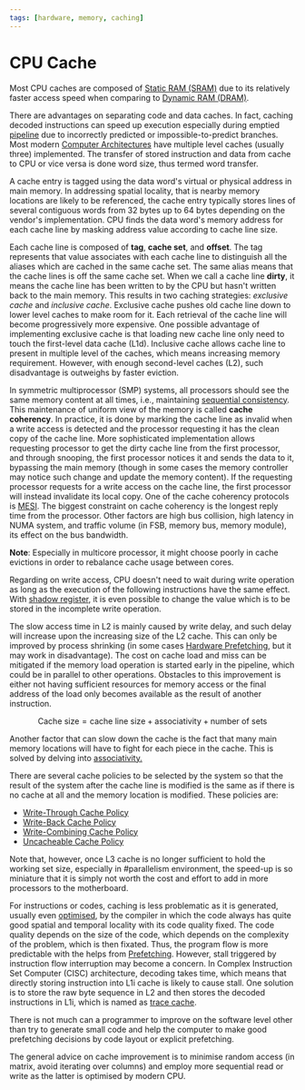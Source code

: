```yaml
---
tags: [hardware, memory, caching]
---
```


# CPU Cache

Most CPU caches are composed of [Static RAM (SRAM)](202403181035.md) due to its
relatively faster access speed when comparing to [Dynamic RAM (DRAM)](202403142052.md).

There are advantages on separating code and data caches. In fact, caching
decoded instructions can speed up execution especially during emptied
[pipeline](202403292159.md) due to incorrectly predicted or
impossible-to-predict branches. Most modern [Computer Architectures](202403151651.md)
have multiple level caches (usually three) implemented. The transfer of stored
instruction and data from cache to CPU or vice versa is done word size, thus
termed word transfer.

A cache entry is tagged using the data word's virtual or physical address in
main memory. In addressing spatial locality, that is nearby memory locations are
likely to be referenced, the cache entry typically stores lines of several
contiguous words from 32 bytes up to 64 bytes depending on the vendor's
implementation. CPU finds the data word's memory address for each cache line by
masking address value according to cache line size.

Each cache line is composed of **tag**, **cache set**, and **offset**. The tag
represents that value associates with each cache line to distinguish all the
aliases which are cached in the same cache set. The same alias means that the
cache lines is off the same cache set. When we call a cache line **dirty**, it
means the cache line has been written to by the CPU but hasn't written back to
the main memory. This results in two caching strategies: *exclusive cache* and
*inclusive cache*. Exclusive cache pushes old cache line down to lower level
caches to make room for it. Each retrieval of the cache line will become
progressively more expensive. One possible advantage of implementing exclusive
cache is that loading new cache line only need to touch the first-level data
cache (L1d). Inclusive cache allows cache line to present in multiple level of
the caches, which means increasing memory requirement. However, with enough
second-level caches (L2), such disadvantage is outweighs by faster eviction.

In symmetric multiprocessor (SMP) systems, all processors should see the same
memory content at all times, i.e., maintaining [sequential consistency](202403301110.md).
This maintenance of uniform view of the memory is called **cache coherency**. In
practice, it is done by marking the cache line as invalid when a write access is
detected and the processor requesting it has the clean copy of the cache line.
More sophisticated implementation allows requesting processor to get the dirty
cache line from the first processor, and through snooping, the first processor
notices it and sends the data to it, bypassing the main memory (though in some
cases the memory controller may notice such change and update the memory
content). If the requesting processor requests for a write access on the cache
line, the first processor will instead invalidate its local copy. One of the
cache coherency protocols is [MESI](202403271116.md). The biggest constraint on
cache coherency is the longest reply time from the processor. Other factors are
high bus collision, high latency in NUMA system, and traffic volume (in FSB,
memory bus, memory module), its effect on the bus bandwidth.

**Note**: Especially in multicore processor, it might choose poorly in cache
evictions in order to rebalance cache usage between cores.

Regarding on write access, CPU doesn't need to wait during write operation as
long as the execution of the following instructions have the same effect. With
[shadow register](202403191113.md), it is even possible to change the value
which is to be stored in the incomplete write operation.

The slow access time in L2 is mainly caused by write delay, and such delay will
increase upon the increasing size of the L2 cache. This can only be improved by
process shrinking (in some cases [Hardware Prefetching](202403210909.md), but it
may work in disadvantage). The cost on cache load and miss can be mitigated if
the memory load operation is started early in the pipeline, which could be in
parallel to other operations. Obstacles to this improvement is either not having
sufficient resources for memory access or the final address of the load only
becomes available as the result of another instruction.

$$
\text{Cache size} = \text{cache line size} + \text{associativity} + \text{number 
of sets}
$$

Another factor that can slow down the cache is the fact that many main memory
locations will have to fight for each piece in the cache. This is solved by
delving into [associativity.](202403202309.md)

There are several cache policies to be selected by the system so that the result
of the system after the cache line is modified is the same as if there is no
cache at all and the memory location is modified. These policies are:
- [Write-Through Cache Policy](202403271102.md)
- [Write-Back Cache Policy](202403271105.md)
- [Write-Combining Cache Policy](202403271107.md)
- [Uncacheable Cache Policy](202403271111.md)

Note that, however, once L3 cache is no longer sufficient to hold the working
set size, especially in #parallelism environment, the speed-up is so miniature
that it is simply not worth the cost and effort to add in more processors to the
motherboard.

For instructions or codes, caching is less problematic as it is generated,
usually even [optimised](202407211214.md), by the compiler in which the code
always has quite good spatial and temporal locality with its code quality fixed.
The code quality depends on the size of the code, which depends on the
complexity of the problem, which is then fixated. Thus, the program flow is more
predictable with the helps from [Prefetching](202403210909.md). However, stall
triggered by instruction flow interruption may become a concern. In Complex
Instruction Set Computer (CISC) architecture, decoding takes time, which means
that directly storing instruction into L1i cache is likely to cause stall. One
solution is to store the raw byte sequence in L2 and then stores the decoded
instructions in L1i, which is named as [trace cache](202403292155.md).

There is not much can a programmer to improve on the software level other than
try to generate small code and help the computer to make good prefetching
decisions by code layout or explicit prefetching.

The general advice on cache improvement is to minimise random access (in matrix,
avoid iterating over columns) and employ more sequential read or write as the
latter is optimised by modern CPU.
